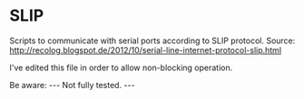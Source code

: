 SLIP
====

Scripts to communicate with serial ports according to SLIP protocol. Source: http://recolog.blogspot.de/2012/10/serial-line-internet-protocol-slip.html

I've edited this file in order to allow non-blocking operation. 

Be aware: --- Not fully tested. ---
